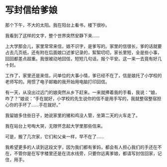 # 写封信给爹娘

那个下午，不大的太阳。我在阳台上看书，楼下很吵。 

我看到了这样的文字，整个世界突然安静下来…… 

上大学那会儿，家里常常来信，娘不识字，是爹写的。家里的信很长，爹的话就要占去几页纸，还有附在后面娘口述爹记录的，絮絮叨叨，家长里短，全是些小事，回回都差点超重。我很被动地回信，短短几句话，报个平安。这一来一去竟有好几十封。 

工作了，家里还是来信，问单位的大事小情，爹已经不在了，信是娘托了小学校的老师写的。用惯了电子邮箱的我开始用电脑打印回信。 

有一天，从没出过远门的娘突然从乡下赶来。一来就捧着我的手看，我说：“娘，咋了？”娘说：“手在就好，小学校的先生说你的信不是用手写的，我就整宿整宿担心你的手坏了……手在就好。” 

我留娘多住些日子，她说家里的猪和鸡没人管，坐第二天的火车走了。 

我在站台上号啕大哭，无限怀念起大学里那些信来。 

可是，搬了几次家，它们和父亲一样，早不在了…… 

我希望更多的人读到这段文字，因为我们都有爹妈，都会有人担心我们的手还在不在，不管你是在写字楼里还是在流水线旁，只要你远离爹娘，都请写封信回家，记住，用手。
 